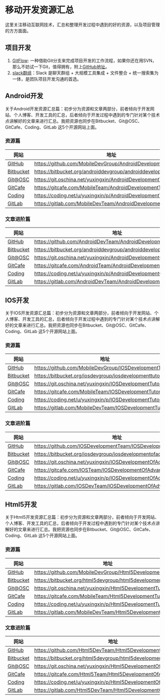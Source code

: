 # 移动开发资源汇总
这里关注移动互联网技术，汇总和整理开发过程中遇到的好的资源，以及项目管理的方方面面。

## 项目开发
1. [GitFlow](http://nvie.com/posts/a-successful-git-branching-model/): 一种借助Git分支来完成项目开发的工作流程，如果你还在用SVN，那么不妨试一下Git，值得拥有，附上[GitHub地址](https://github.com/nvie/gitflow)。
2. [slack群组](http://slack.com/)：Slack 是聊天群组 + 大规模工具集成 + 文件整合 + 统一搜索集为一体，是团队项目开发沟通的首选。

## Android开发
关于Android开发资源汇总篇：初步分为资源和文章两部分，前者倾向于开发网站、个人博客、开发工具的汇总，后者倾向于开发过程中遇到的专门针对某个技术点讲解好的文章来进行汇总。我把资源也同步在Bitbucket、Git@OSC、GitCafe、Coding、GitLab 这5个开源网站上面。

### 资源篇
|网站|地址|
|---|----|
|[GitHub](https://github.com/MobileDevGroup/AndroidDevelopmentTutorial)|<https://github.com/MobileDevGroup/AndroidDevelopmentTutorial>|
|[Bitbucket](https://bitbucket.org/androiddevgroup/androiddevelopmenttutorial)|<https://bitbucket.org/androiddevgroup/androiddevelopmenttutorial>|
|[Git@OSC](https://git.oschina.net/yuxingxin/AndroidDevelopmentTutorial)|<https://git.oschina.net/yuxingxin/AndroidDevelopmentTutorial>|
|[GitCafe](https://gitcafe.com/MobileTeam/AndroidDevelopmentTutorial)|<https://gitcafe.com/MobileTeam/AndroidDevelopmentTutorial>|
|[Coding](https://coding.net/u/yuxingxin/p/AndroidDevelopmentTutorial/git)|<https://coding.net/u/yuxingxin/p/AndroidDevelopmentTutorial/git>|
|[GitLab](https://gitlab.com/MobileDevTeam/AndroidDevelopmentTutorial)|<https://gitlab.com/MobileDevTeam/AndroidDevelopmentTutorial>|


### 文章进阶篇
|网站|地址|
|---|----|
|[GitHub](https://github.com/AndroidDevTeam/AndroidDevelopmentOfAdvanced)|<https://github.com/AndroidDevTeam/AndroidDevelopmentOfAdvanced>|
|[Bitbucket](https://bitbucket.org/androiddevgroup/androiddevelopmentofadvanced)|<https://bitbucket.org/androiddevgroup/androiddevelopmentofadvanced>|
|[Git@OSC](https://git.oschina.net/yuxingxin/AndroidDevelopmentOfAdvanced)|<https://git.oschina.net/yuxingxin/AndroidDevelopmentOfAdvanced>|
|[GitCafe](https://gitcafe.com/AndroidTeam/AndroidDevelopmentOfAdvanced)|<https://gitcafe.com/AndroidTeam/AndroidDevelopmentOfAdvanced>|
|[Coding](https://coding.net/u/yuxingxin/p/AndroidDevelopmentOfAdvanced/git)|<https://coding.net/u/yuxingxin/p/AndroidDevelopmentOfAdvanced/git>|
|[GitLab](https://gitlab.com/AndroidDevTeam/AndroidDevelopmentOfAdvanced)|<https://gitlab.com/AndroidDevTeam/AndroidDevelopmentOfAdvanced>|

## IOS开发
关于IOS开发资源汇总篇：初步分为资源和文章两部分，前者倾向于开发网站、个人博客、开发工具的汇总，后者倾向于开发过程中遇到的专门针对某个技术点讲解好的文章来进行汇总。我把资源也同步在Bitbucket、Git@OSC、GitCafe、Coding、GitLab 这5个开源网站上面。

### 资源篇
|网站|地址|
|---|----|
|[GitHub](https://github.com/MobileDevGroup/IOSDevelopmentTutorial)|<https://github.com/MobileDevGroup/IOSDevelopmentTutorial>|
|[Bitbucket](https://bitbucket.org/iosdevgroup/iosdevelopmenttutorial)|<https://bitbucket.org/iosdevgroup/iosdevelopmenttutorial>|
|[Git@OSC](https://git.oschina.net/yuxingxin/IOSDevelopmentTutorial)|<https://git.oschina.net/yuxingxin/IOSDevelopmentTutorial>|
|[GitCafe](https://gitcafe.com/MobileTeam/IOSDevelopmentTutorial)|<https://gitcafe.com/MobileTeam/IOSDevelopmentTutorial>|
|[Coding](https://coding.net/u/yuxingxin/p/IOSDevelopmentTutorial/git)|<https://coding.net/u/yuxingxin/p/IOSDevelopmentTutorial/git>|
|[GitLab](https://gitlab.com/MobileDevTeam/IOSDevelopmentTutorial)|<https://gitlab.com/MobileDevTeam/IOSDevelopmentTutorial>|


### 文章进阶篇
|网站|地址|
|---|----|
|[GitHub](https://github.com/IOSDevelopmentTeam/IOSDevelopmentOfAdvanced)|<https://github.com/IOSDevelopmentTeam/IOSDevelopmentOfAdvanced>|
|[Bitbucket](https://bitbucket.org/iosdevgroup/iosdevelopmentofadvanced)|<https://bitbucket.org/iosdevgroup/iosdevelopmentofadvanced>|
|[Git@OSC](https://git.oschina.net/yuxingxin/IOSDevelopmentOfAdvanced)|<https://git.oschina.net/yuxingxin/IOSDevelopmentOfAdvanced>|
|[GitCafe](https://gitcafe.com/IOSTeam/IOSDevelopmentOfAdvanced)|<https://gitcafe.com/IOSTeam/IOSDevelopmentOfAdvanced>|
|[Coding](https://coding.net/u/yuxingxin/p/IOSDevelopmentOfAdvanced/git)|<https://coding.net/u/yuxingxin/p/IOSDevelopmentOfAdvanced/git>|
|[GitLab](https://gitlab.com/IOSDevTeam/IOSDevelopmentOfAdvanced)|<https://gitlab.com/IOSDevTeam/IOSDevelopmentOfAdvanced>|
## Html5开发
关于Html5开发资源汇总篇：初步分为资源和文章两部分，前者倾向于开发网站、个人博客、开发工具的汇总，后者倾向于开发过程中遇到的专门针对某个技术点讲解好的文章来进行汇总。我把资源也同步在Bitbucket、Git@OSC、GitCafe、Coding、GitLab 这5个开源网站上面。

### 资源篇
|网站|地址|
|---|----|
|[GitHub](https://github.com/MobileDevGroup/Html5DevelopmentTutorial)|<https://github.com/MobileDevGroup/Html5DevelopmentTutorial>|
|[Bitbucket](https://bitbucket.org/html5devgroup/html5developmenttutorial)|<https://bitbucket.org/html5devgroup/html5developmenttutorial>|
|[Git@OSC](https://git.oschina.net/yuxingxin/Html5DevelopmentTutorial)|<https://git.oschina.net/yuxingxin/Html5DevelopmentTutorial>|
|[GitCafe](https://gitcafe.com/MobileTeam/Html5DevelopmentTutorial)|<https://gitcafe.com/MobileTeam/Html5DevelopmentTutorial>|
|[Coding](https://coding.net/u/yuxingxin/p/Html5DevelopmentTutorial/git)|<https://coding.net/u/yuxingxin/p/Html5DevelopmentTutorial/git>|
|[GitLab](https://gitlab.com/MobileDevTeam/Html5DevelopmentTutorial)|<https://gitlab.com/MobileDevTeam/Html5DevelopmentTutorial>|

### 文章进阶篇
|网站|地址|
|---|----|
|[GitHub](https://github.com/Html5DevTeam/Html5DevelopmentOfAdvanced)|<https://github.com/Html5DevTeam/Html5DevelopmentOfAdvanced>|
|[Bitbucket](https://bitbucket.org/html5devgroup/html5developmentofadvanced)|<https://bitbucket.org/html5devgroup/html5developmentofadvanced>|
|[Git@OSC](https://git.oschina.net/yuxingxin/Html5DevelopmentOfAdvanced)|<https://git.oschina.net/yuxingxin/Html5DevelopmentOfAdvanced>|
|[GitCafe](https://gitcafe.com/Html5Team/Html5DevelopmentOfAdvanced)|<https://gitcafe.com/Html5Team/Html5DevelopmentOfAdvanced>|
|[Coding](https://coding.net/u/yuxingxin/p/Html5DevelopmentOfAdvanced/git)|<https://coding.net/u/yuxingxin/p/Html5DevelopmentOfAdvanced/git>|
|[GitLab](https://gitlab.com/Html5DevTeam/Html5DevelopmentOfAdvanced)|<https://gitlab.com/Html5DevTeam/Html5DevelopmentOfAdvanced>|
